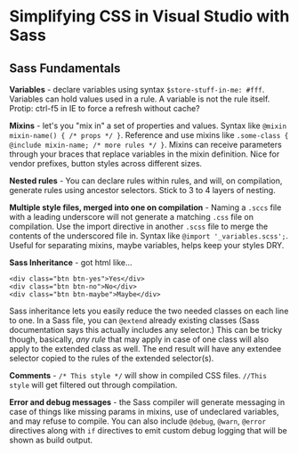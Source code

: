 # Simplifying CSS in Visual Studio with Sass

## Sass Fundamentals

**Variables** - declare variables using syntax `$store-stuff-in-me: #fff`. Variables can hold values used in a rule. A variable is not the rule itself. Protip: ctrl-f5 in IE to force a refresh without cache?

**Mixins** - let's you "mix in" a set of properties and values. Syntax like `@mixin mixin-name() { /* props */ }`. Reference and use mixins like `.some-class { @include mixin-name; /* more rules */ }`. Mixins can receive parameters through your braces that replace variables in the mixin definition. Nice for vendor prefixes, button styles across different sizes.

**Nested rules** - You can declare rules within rules, and will, on compilation, generate rules using ancestor selectors. Stick to 3 to 4 layers of nesting.

**Multiple style files, merged into one on compilation** - Naming a `.sccs` file with a leading underscore will not generate a matching `.css` file on compilation. Use the import directive in another `.scss` file to merge the contents of the underscored file in. Syntax like `@import '_variables.scss';`. Useful for separating mixins, maybe variables, helps keep your styles DRY.

**Sass Inheritance** - got html like...

```
<div class="btn btn-yes">Yes</div>
<div class="btn btn-no">No</div>
<div class="btn btn-maybe">Maybe</div>
```

Sass inheritance lets you easily reduce the two needed classes on each line to one. In a Sass file, you can `@extend` already existing classes (Sass documentation says this actually includes any selector.) This can be tricky though, basically, *any rule* that may apply in case of one class will also apply to the extended class as well. The end result will have any extendee selector copied to the rules of the extended selector(s).

**Comments** - `/* This style */` will show in compiled CSS files. `//This style` will get filtered out through compilation.

**Error and debug messages** - the Sass compiler will generate messaging in case of things like missing params in mixins, use of undeclared variables, and may refuse to compile. You can also include `@debug`, `@warn`, `@error` directives along with `if` directives to emit custom debug logging that will be shown as build output.
